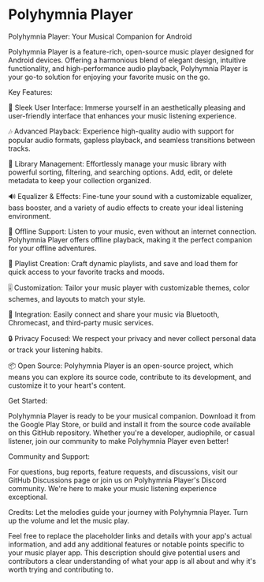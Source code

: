 # Polyhymnia Player
Polyhymnia Player: Your Musical Companion for Android


Polyhymnia Player is a feature-rich, open-source music player designed for Android devices. Offering a harmonious blend of elegant design, intuitive functionality, and high-performance audio playback, Polyhymnia Player is your go-to solution for enjoying your favorite music on the go.

Key Features:

🎵 Sleek User Interface: Immerse yourself in an aesthetically pleasing and user-friendly interface that enhances your music listening experience.

🎶 Advanced Playback: Experience high-quality audio with support for popular audio formats, gapless playback, and seamless transitions between tracks.

📂 Library Management: Effortlessly manage your music library with powerful sorting, filtering, and searching options. Add, edit, or delete metadata to keep your collection organized.

🔊 Equalizer & Effects: Fine-tune your sound with a customizable equalizer, bass booster, and a variety of audio effects to create your ideal listening environment.

📱 Offline Support: Listen to your music, even without an internet connection. Polyhymnia Player offers offline playback, making it the perfect companion for your offline adventures.

📝 Playlist Creation: Craft dynamic playlists, and save and load them for quick access to your favorite tracks and moods.

🎚️ Customization: Tailor your music player with customizable themes, color schemes, and layouts to match your style.

🔗 Integration: Easily connect and share your music via Bluetooth, Chromecast, and third-party music services.

🔒 Privacy Focused: We respect your privacy and never collect personal data or track your listening habits.

📦 Open Source: Polyhymnia Player is an open-source project, which means you can explore its source code, contribute to its development, and customize it to your heart's content.

Get Started:

Polyhymnia Player is ready to be your musical companion. Download it from the Google Play Store, or build and install it from the source code available on this GitHub repository. Whether you're a developer, audiophile, or casual listener, join our community to make Polyhymnia Player even better!


Community and Support:

For questions, bug reports, feature requests, and discussions, visit our GitHub Discussions page or join us on Polyhymnia Player's Discord community. We're here to make your music listening experience exceptional.

Credits:
Let the melodies guide your journey with Polyhymnia Player. Turn up the volume and let the music play.

Feel free to replace the placeholder links and details with your app's actual information, and add any additional features or notable points specific to your music player app. This description should give potential users and contributors a clear understanding of what your app is all about and why it's worth trying and contributing to.